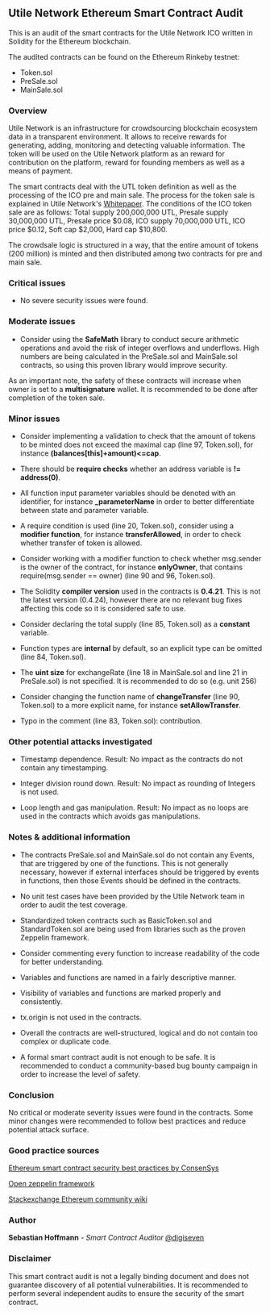 ## Utile Network Ethereum Smart Contract Audit

This is an audit of the smart contracts for the Utile Network ICO written in Solidity for the Ethereum blockchain.

The audited contracts can be found on the Ethereum Rinkeby testnet:
- Token.sol
- PreSale.sol
- MainSale.sol

### Overview

Utile Network is an infrastructure for crowdsourcing blockchain ecosystem data in a transparent environment. It allows to receive rewards for generating, adding, monitoring and detecting valuable information. The token will be used on the Utile Network platform as an reward for contribution on the platform, reward for founding members as well as a means of payment.

The smart contracts deal with the UTL token definition as well as the processing of the ICO pre and main sale. The process for the token sale is explained in Utile Network's [Whitepaper](https://ico.utile.network/whitepaper.pdf). The conditions of the ICO token sale are as follows: Total supply 200,000,000 UTL, Presale supply 30,000,000 UTL, Presale price $0.08, ICO supply 70,000,000 UTL, ICO price $0.12, Soft cap $2,000, Hard cap $10,800.

The crowdsale logic is structured in a way, that the entire amount of tokens (200 million) is minted and then distributed among two contracts for pre and main sale.

### Critical issues

- No severe security issues were found.

### Moderate issues

- Consider using the **SafeMath** library to conduct secure arithmetic operations and avoid the risk of integer overflows and underflows. High numbers are being calculated in the PreSale.sol and MainSale.sol contracts, so using this proven library would improve security.

As an important note, the safety of these contracts will increase when owner is set to a **multisignature** wallet. It is recommended to be done after completion of the token sale.

### Minor issues

- Consider implementing a validation to check that the amount of tokens to be minted does not exceed the maximal cap (line 97, Token.sol), for instance **(balances[this]+amount)<=cap**.

- There should be **require checks** whether an address variable is **!= address(0)**.

- All function input parameter variables should be denoted with an identifier, for instance **_parameterName** in order to better differentiate between state and parameter variable.

- A require condition is used (line 20, Token.sol), consider using a **modifier function**, for instance **transferAllowed**, in order to check whether transfer of token is allowed.

- Consider working with a modifier function to check whether msg.sender is the owner of the contract, for instance **onlyOwner**, that contains require(msg.sender == owner) (line 90 and 96, Token.sol).

- The Solidity **compiler version** used in the contracts is **0.4.21**. This is not the latest version (0.4.24), however there are no relevant bug fixes affecting this code so it is considered safe to use.

- Consider declaring the total supply (line 85, Token.sol) as a **constant** variable.

- Function types are **internal** by default, so an explicit type can be omitted (line 84, Token.sol).

- The **uint size** for exchangeRate (line 18 in MainSale.sol and line 21 in PreSale.sol) is not specified. It is recommended to do so (e.g. unit 256)

- Consider changing the function name of **changeTransfer**  (line 90, Token.sol) to a more explicit name, for instance **setAllowTransfer**.

- Typo in the comment (line 83, Token.sol): contribution.

### Other potential attacks investigated

- Timestamp dependence. Result: No impact as the contracts do not contain any timestamping.

- Integer division round down. Result: No impact as rounding of Integers is not used.

- Loop length and gas manipulation. Result: No impact as no loops are used in the contracts which avoids gas manipulations.

### Notes & additional information

- The contracts PreSale.sol and MainSale.sol do not contain any Events, that are triggered by one of the functions. This is not generally necessary, however if external interfaces should be triggered by events in functions, then those Events should be defined in the contracts.

- No unit test cases have been provided by the Utile Network team in order to audit the test coverage. 

- Standardized token contracts such as BasicToken.sol and StandardToken.sol are being used from libraries such as the proven Zeppelin framework.

- Consider commenting every function to increase readability of the code for better understanding.

- Variables and functions are named in a fairly descriptive manner.

- Visibility of variables and functions are marked properly and consistently.

- tx.origin is not used in the contracts.

- Overall	the contracts are	well-structured, logical and	do not contain	too	complex	or duplicate	code.

- A formal smart contract audit is not enough to be safe. It is recommended to conduct a community-based bug bounty campaign in order to increase the level of safety.

### Conclusion

No critical or moderate severity issues were found in the contracts. Some minor changes were recommended to follow best practices and reduce potential attack surface.

### Good practice sources

[Ethereum smart contract security best practices by ConsenSys](https://consensys.github.io/smart-contract-best-practices/)

[Open zeppelin framework](https://github.com/OpenZeppelin/zeppelin-solidity)

[Stackexchange Ethereum community wiki](https://ethereum.stackexchange.com/questions/8551/methodological-security-review-of-a-smart-contract)

### Author

**Sebastian Hoffmann** - *Smart Contract Auditor* [@digiseven](https://digiseven.com)

### Disclaimer

This smart contract audit is not a legally binding document and does not guarantee discovery of all potential vulnerabilities. It is recommended to perform several independent audits to ensure the security of the smart contract.
